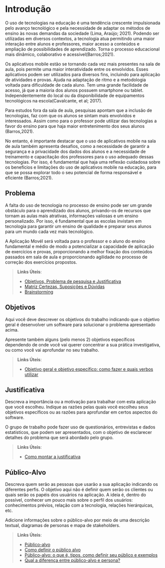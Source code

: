 # Introdução

O uso de tecnologias na educação é uma tendência crescente impulsionada pelo avanço tecnológico e pela necessidade de adaptar os métodos de ensino às novas demandas da sociedade (Lima, Araújo; 2021). Podendo ser utilizadas em diversos contextos, a tecnologia atua permitindo uma maior interação entre alunos e professores, maior acesso a conteúdos e ampliação de possibilidades de aprendizado. Torna o processo educacional mais dinâmico, colaborativo e acessível(Barros;2021). 

Os aplicativos mobile estão se tornando cada vez mais presentes na sala de aula, pois permite uma maior interatividade entre os envolvidos. Esses aplicativos podem ser utilizados para diversos fins, incluindo para aplicação de atividades e provas. Ajuda na adaptação de ritmo e a metodologia voltada para dificuldade de cada aluno. Tem uma grande facilidade de acesso, já que a maioria dos alunos possuem smartphone ou tablet. Independentemente do local ou da disponibilidade de equipamentos tecnológicos na escola(Cavalcante, et al; 2017). 

Para estudos fora da sala de aula, pesquisas apontam que a inclusão de tecnologias, faz com que os alunos se sintam mais envolvidos e interessados. Assim como para o professor pode utilizar das tecnologias a favor do ensino para que haja maior entretenimento dos seus alunos (Barros,2021). 

No entanto, é importante destacar que o uso de aplicativos mobile na sala de aula também apresenta desafios, como a necessidade de garantir a segurança e a privacidade dos dados dos alunos e a necessidade de treinamento e capacitação dos professores para o uso adequado dessas tecnologias. Por isso, é fundamental que haja uma reflexão cuidadosa sobre os benefícios e limitações do uso de aplicativos mobile na educação, para que se possa explorar todo o seu potencial de forma responsável e eficiente (Barros;2021). 

## Problema 
 
A falta do uso de tecnologia no processo de ensino pode ser um grande obstáculo para o aprendizado dos alunos, privando-os de recursos que tornam as aulas mais atrativas, informações valiosas e um ensino personalizado. Por isso, é fundamental que as escolas invistam em tecnologia para garantir um ensino de qualidade e preparar seus alunos para um mundo cada vez mais tecnológico.

A Aplicação Movél será voltada para o professor e o aluno do ensino fundamental e médio de modo a potencializar a capacidade de aplicação de exercícios e provas, proporcionando a melhor fixação dos conteúdos passados em sala de aula e proporcionando agilidade no processo de correção dos exercícios propostos.


> **Links Úteis**:
> - [Objetivos, Problema de pesquisa e Justificativa](https://medium.com/@versioparole/objetivos-problema-de-pesquisa-e-justificativa-c98c8233b9c3)
> - [Matriz Certezas, Suposições e Dúvidas](https://medium.com/educa%C3%A7%C3%A3o-fora-da-caixa/matriz-certezas-suposi%C3%A7%C3%B5es-e-d%C3%BAvidas-fa2263633655)
> - [Brainstorming](https://www.euax.com.br/2018/09/brainstorming/)

## Objetivos

Aqui você deve descrever os objetivos do trabalho indicando que o objetivo geral é desenvolver um software para solucionar o problema apresentado acima. 

Apresente também alguns (pelo menos 2) objetivos específicos dependendo de onde você vai querer concentrar a sua prática investigativa, ou como você vai aprofundar no seu trabalho.
 
> **Links Úteis**:
> - [Objetivo geral e objetivo específico: como fazer e quais verbos utilizar](https://blog.mettzer.com/diferenca-entre-objetivo-geral-e-objetivo-especifico/)

## Justificativa

Descreva a importância ou a motivação para trabalhar com esta aplicação que você escolheu. Indique as razões pelas quais você escolheu seus objetivos específicos ou as razões para aprofundar em certos aspectos do software.

O grupo de trabalho pode fazer uso de questionários, entrevistas e dados estatísticos, que podem ser apresentados, com o objetivo de esclarecer detalhes do problema que será abordado pelo grupo.

> **Links Úteis**:
> - [Como montar a justificativa](https://guiadamonografia.com.br/como-montar-justificativa-do-tcc/)

## Público-Alvo

Descreva quem serão as pessoas que usarão a sua aplicação indicando os diferentes perfis. O objetivo aqui não é definir quem serão os clientes ou quais serão os papéis dos usuários na aplicação. A ideia é, dentro do possível, conhecer um pouco mais sobre o perfil dos usuários: conhecimentos prévios, relação com a tecnologia, relações
hierárquicas, etc.

Adicione informações sobre o público-alvo por meio de uma descrição textual, diagramas de personas e mapa de stakeholders.

> **Links Úteis**:
> - [Público-alvo](https://blog.hotmart.com/pt-br/publico-alvo/)
> - [Como definir o público alvo](https://exame.com/pme/5-dicas-essenciais-para-definir-o-publico-alvo-do-seu-negocio/)
> - [Público-alvo: o que é, tipos, como definir seu público e exemplos](https://klickpages.com.br/blog/publico-alvo-o-que-e/)
> - [Qual a diferença entre público-alvo e persona?](https://rockcontent.com/blog/diferenca-publico-alvo-e-persona/)
